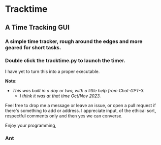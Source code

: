 # Tracktime
## A Time Tracking GUI

### A simple time tracker, rough around the edges and more geared for short tasks.

### Double click the tracktime.py to launch the timer.

I have yet to turn this into a proper executable.

**Note:** 
- *This was built in a day or two, with a little help from Chat-GPT-3.*
  - *I think it was at that time Oct/Nov 2023.*

Feel free to drop me a message or leave an issue, or open a pull request if there's something to add or address.
I appreciate input, of the ethical sort, respectful comments only and then yes we can converse.

Enjoy your programming,

### Ant
